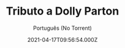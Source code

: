 ---
id: '5a06e493-d74c-4108-ba02-2223ea6edeeb'
type: 'movie' # Filme, Série, Anime
title: "Tributo a Dolly Parton"
synopsis: ["Em um tributo repleto de músicas e recordações, artistas icônicos homenageiam Dolly Parton, eleita a Pessoa do Ano MusiCares.",
]
originalTitle: "Dolly Parton: A MusiCares Tribute"
date: '2021-04-17T09:56:54.000Z'
update: '2021-04-17T09:56:54.000Z'
releaseDate: '2021-04-07T03:00:00.000Z'
imdb:
  rating: '6.9' # 8.5
  id: '' # tt0470752
duration: '55 Min'
trailer:
  urls: [
    'PE3OHz2Fg7s',
  ]
tags: ['1080p']
genre: ['Documentário', 'Musical'] #
quality: 'WEB-DL' # BluRay, WEB-DL, HDTV, WEB-DL4K, WEB-DLe
format: 'MKV' # MKV, MP4, TS
audio: 'Português, Inglês' # Dublado, Legendado, Dual Audio, Dub & Leg
subtitle: 'Português (No Torrent)' # Português, inglês,
size: '3.5 GB' # 4.8 GB
audioQuality: 10
videoQuality: 10
directors: []
#  - name: 'Lana Wachowski'
#    image: ''
#  - name: 'Lilly Wachowski'
#    image: ''
cast: []
#  - name: 'Keanu Reeves'
#    image: ''
#    characterName: 'Neo'
writers: []
#  - name: ''
#    image: ''
maturityRating:
  age: '' # L , 10, 12, 14, 16, 18
  topics: [''] # Violence, Illegal drugs, Inappropriate Language, Legal Drugs, Sexual Content, Extreme Violence
###########################################
download:
  
  - url: 'magnet:?xt=urn:btih:9e090110dcb80b0d47e6e1e9d57b40cb2d40f218&dn=Tributo_a_Dolly_Parton.2021.1080p.WEB-DL.5.1.DUAL.COMANDO.TO&tr=udp%3a%2f%2fpublic.popcorn-tracker.org%3a6969%2fannounce&tr=udp%3a%2f%2ftracker.internetwarriors.net%3a1337%2fannounce&tr=udp%3a%2f%2ftracker.opentrackr.org%3a1337%2fannounce&tr=udp%3a%2f%2fexodus.desync.com%3a6969%2fannounce&tr=udp%3a%2f%2fretracker.lanta-net.ru%3a2710%2fannounce&tr=udp%3a%2f%2fopen.stealth.si%3a80%2fannounce&tr=udp%3a%2f%2fwww.torrent.eu.org%3a451%2fannounce&tr=udp%3a%2f%2fopentracker.i2p.rocks%3a6969%2fannounce&tr=http%3a%2f%2ftracker.opentrackr.org%3a1337%2fannounce&tr=udp%3a%2f%2f3rt.tace.ru%3a60889%2fannounce'
    resolution: '1080p' # 720p, 1080p, 4K,
    audio: 'Dual Áudio' # Dublado, Legendado, Dual Audio
    size: '' # 4.8 GB
    quality: '' # BluRay, WEB-DL
    format: '' # MKV
images:
  cover: '/assets/movies/tributo-a-dolly-parton.jpg'
  background: '/assets/movies/'
---